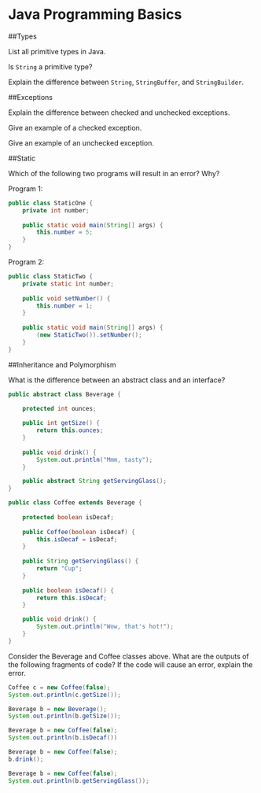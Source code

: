 Java Programming Basics
=======================

##Types

List all primitive types in Java.

Is `String` a primitive type?

Explain the difference between `String`, `StringBuffer`, and `StringBuilder`.

##Exceptions

Explain the difference between checked and unchecked exceptions.

Give an example of a checked exception.

Give an example of an unchecked exception.

##Static

Which of the following two programs will result in an error? Why?


Program 1:

```java
public class StaticOne {
	private int number;
	
	public static void main(String[] args) {
		this.number = 5;
	}
}
```

Program 2:

```java
public class StaticTwo {
	private static int number;
	
	public void setNumber() {
		this.number = 1;
	}
	
	public static void main(String[] args) {
		(new StaticTwo()).setNumber();
	}
}
```

##Inheritance and Polymorphism

What is the difference between an abstract class and an interface?

```java
public abstract class Beverage {

	protected int ounces;
		
	public int getSize() {
		return this.ounces;
	}
	
	public void drink() {
		System.out.println("Mmm, tasty");
	}

	public abstract String getServingGlass();
}

public class Coffee extends Beverage {
	
	protected boolean isDecaf;
	
	public Coffee(boolean isDecaf) {
		this.isDecaf = isDecaf;
	}
	
	public String getServingGlass() {
		return "Cup";
	}
	
	public boolean isDecaf() {
		return this.isDecaf;
	}	

	public void drink() {
		System.out.println("Wow, that's hot!");
	}
}
```
Consider the Beverage and Coffee classes above. What are the outputs of the following fragments of code? If the code will cause an error, explain the error.


```java
Coffee c = new Coffee(false);
System.out.println(c.getSize());
```

```java
Beverage b = new Beverage();
System.out.println(b.getSize()); 
```

```java
Beverage b = new Coffee(false);
System.out.println(b.isDecaf())
```

```java
Beverage b = new Coffee(false);
b.drink();
```

```java
Beverage b = new Coffee(false);
System.out.println(b.getServingGlass());
```



